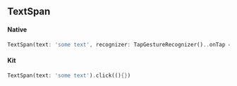 ## TextSpan

#### Native

```dart
TextSpan(text: 'some text', recognizer: TapGestureRecognizer()..onTap = () {});
```

#### Kit

```dart
TextSpan(text: 'some text').click((){})
```
